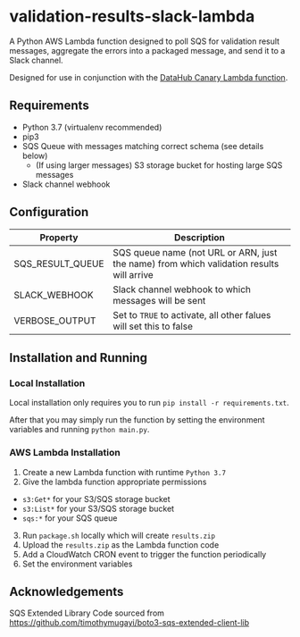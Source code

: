 # validation-results-slack-lambda

A Python AWS Lambda function designed to poll SQS for validation result messages, aggregate the errors into a packaged message, and send it to a Slack channel.

Designed for use in conjunction with the [DataHub Canary Lambda function](https://github.com/usdot-its-jpo-data-portal/canary-lambda).

## Requirements
- Python 3.7 (virtualenv recommended)
- pip3
- SQS Queue with messages matching correct schema (see details below)
  - (If using larger messages) S3 storage bucket for hosting large SQS messages
- Slack channel webhook

## Configuration

| Property         | Description                                                                              |
| ---------------- | ---------------------------------------------------------------------------------------- |
| SQS_RESULT_QUEUE | SQS queue name (not URL or ARN, just the name) from which validation results will arrive |
| SLACK_WEBHOOK    | Slack channel webhook to which messages will be sent                                     |
| VERBOSE_OUTPUT   | Set to `TRUE` to activate, all other falues will set this to false                       |

## Installation and Running

### Local Installation

Local installation only requires you to run `pip install -r requirements.txt`.

After that you may simply run the function by setting the environment variables and running `python main.py`.

### AWS Lambda Installation

1. Create a new Lambda function with runtime `Python 3.7`
2. Give the lambda function appropriate permissions
  - `s3:Get*` for your S3/SQS storage bucket
  - `s3:List*` for your S3/SQS storage bucket
  - `sqs:*` for your SQS queue
3. Run `package.sh` locally which will create `results.zip`
4. Upload the `results.zip` as the Lambda function code
5. Add a CloudWatch CRON event to trigger the function periodically
6. Set the environment variables

## Acknowledgements

SQS Extended Library Code sourced from https://github.com/timothymugayi/boto3-sqs-extended-client-lib
